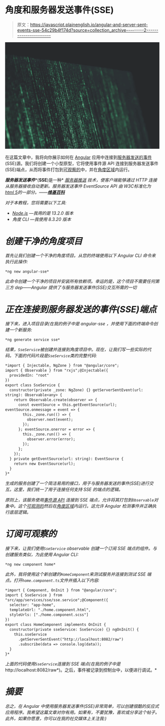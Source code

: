 # 角度和服务器发送事件(SSE)

> 原文：<https://javascript.plainenglish.io/angular-and-server-sent-events-sse-54c29b4f174d?source=collection_archive---------2----------------------->

![](img/ab65f615e0d5bef21ff09abb94cf6d72.png)

在这篇文章中，我将向你展示如何在 [Angular](https://angular.io/) 应用中连接到[服务器发送的事件](https://developer.mozilla.org/en-US/docs/Web/API/Server-sent_events) (SSE)源。我们将创建一个小型原型，它将使用事件源 API 连接到服务器发送事件(SSE)端点，从而将事件打包到[可观察的](https://angular.io/guide/observables)中，并在[角度区域](https://angular.io/api/core/NgZone)内运行。

***服务器发送事件****(****SSE****)是一种* [*服务器推送*](https://en.wikipedia.org/wiki/Server_push) *技术，使客户端能够通过 HTTP 连接从服务器接收自动更新。服务器发送事件 EventSource API 由 W3C*[](https://en.wikipedia.org/wiki/World_Wide_Web_Consortium)**标准化为*[*html 5*](https://en.wikipedia.org/wiki/HTML5)*的一部分。——*[**维基百科**](https://en.wikipedia.org/wiki/Server-sent_events)*

*对于本教程，您将需要以下工具:*

*   *[Node.js](https://nodejs.org/en/) —我用的是 13.2.0 版本*
*   *角度 CLI —我使用 8.3.20 版本*

# *创建干净的角度项目*

*首先让我们创建一个干净的角度项目。从您的终端使用以下 Angular CLI 命令来执行此操作:*

```
*ng new angular-sse*
```

*此命令创建一个干净的项目并安装所有依赖项。幸运的是，这个项目不需要任何第三方 dep——Angular 提供了与服务器发送事件(SSE)交互所需的一切*

# *正在连接到服务器发送的事件(SSE)端点*

*接下来，进入项目目录(在我的例子中是 *angular-sse* ，并使用下面的终端命令创建一个新服务:*

```
*ng generate service sse*
```

*结果，`SseService`被创建并连接到角度项目中。现在，让我们写一些实际的代码。下面的代码片段是`SseService`类的完整代码:*

```
*import { Injectable, NgZone } from "@angular/core";
import { Observable } from "rxjs";@Injectable({
  providedIn: "root"
})
export class SseService {
  constructor(private _zone: NgZone) {} getServerSentEvent(url: string): Observable<any> {
    return Observable.create(observer => {
      const eventSource = this.getEventSource(url); eventSource.onmessage = event => {
        this._zone.run(() => {
          observer.next(event);
        });
      }; eventSource.onerror = error => {
        this._zone.run(() => {
          observer.error(error);
        });
      };
    });
  } private getEventSource(url: string): EventSource {
    return new EventSource(url);
  }
}*
```

*生成的服务创建了一个简洁易用的接口，用于与服务器发送的事件(SSE)进行交互。这里，我们统一了用于连接任何支持 SSE 的端点的逻辑。*

*原则上，该服务使用[事件源 API](https://developer.mozilla.org/en-US/docs/Web/API/EventSource) 连接到 SSE 端点，允许将其打包到`Observable`对象中。这个[可观测的](https://angular.io/guide/observables)然后在[角度区域](https://angular.io/api/core/NgZone)内运行。这允许 Angular 检测事件并正确执行底层逻辑。*

# *订阅可观察的*

*接下来，让我们使用`SseService` observable 创建一个订阅 SSE 端点的组件。与创建服务类似，为此使用 Angular CLI:*

```
*ng new component home*
```

*此外，我将使用这个新创建的`HomeComponent`来测试服务并连接到测试 SSE 端点。打开`home.component.ts`文件并插入以下内容:*

```
*import { Component, OnInit } from "@angular/core";
import { SseService } from "src/app/services/sse/sse.service";@Component({
  selector: "app-home",
  templateUrl: "./home.component.html",
  styleUrls: ["./home.component.scss"]
})
export class HomeComponent implements OnInit {
  constructor(private sseService: SseService) {} ngOnInit() {
    this.sseService
      .getServerSentEvent("http://localhost:8082/raw")
      .subscribe(data => console.log(data));
  }
}*
```

*上面的代码使用`SseService`连接到 SSE 端点(在我的例子中是*http://localhost:8082/raw*)。之后，事件被记录到控制台中，以便进行调试。*

# *摘要*

*总之，在 Angular 中使用服务器发送事件(SSE)非常简单，可以创建很酷的反应式应用程序。我希望这篇文章对你有用。如果有，不要犹豫，喜欢或分享这个帖子。此外，如果你愿意，你可以在我的社交媒体上关注我:)*